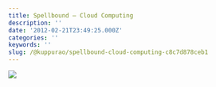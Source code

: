 ```yaml
---
title: Spellbound — Cloud Computing
description: ''
date: '2012-02-21T23:49:25.000Z'
categories: ''
keywords: ''
slug: /@kuppurao/spellbound-cloud-computing-c8c7d878ceb1
---
```


![](https://cdn-images-1.medium.com/max/800/0*XVQHPK3r6tD0cifw.png)